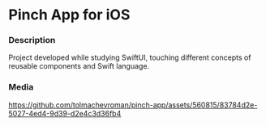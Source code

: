 # Pinch App for iOS

### Description
Project developed while studying SwiftUI, touching different concepts of reusable components and Swift language.

### Media
https://github.com/tolmachevroman/pinch-app/assets/560815/83784d2e-5027-4ed4-9d39-d2e4c3d36fb4
